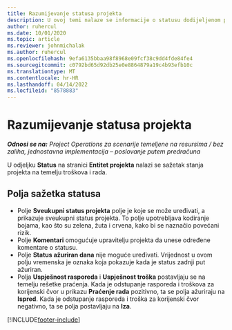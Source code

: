```yaml
---
title: Razumijevanje statusa projekta
description: U ovoj temi nalaze se informacije o statusu dodijeljenom projektima u aplikaciji Dynamics 365 Project Operations.
author: ruhercul
ms.date: 10/01/2020
ms.topic: article
ms.reviewer: johnmichalak
ms.author: ruhercul
ms.openlocfilehash: 9efa6135bbaa98f8968e09fcf38c9dd4fde84fe4
ms.sourcegitcommit: c0792bd65d92db25e0e8864879a19c4b93efb10c
ms.translationtype: MT
ms.contentlocale: hr-HR
ms.lasthandoff: 04/14/2022
ms.locfileid: "8578883"
---
```

# <a name="understand-project-status"></a>Razumijevanje statusa projekta

_**Odnosi se na:** Project Operations za scenarije temeljene na resursima / bez zaliha, jednostavna implementacija – poslovanje putem predračuna_


U odjeljku **Status** na stranici **Entitet projekta** nalazi se sažetak stanja projekta na temelju troškova i rada.


## <a name="status-summary-fields"></a>Polja sažetka statusa

- Polje **Sveukupni status projekta** polje je koje se može uređivati, a prikazuje sveukupni status projekta. To polje upotrebljava kodiranje bojama, kao što su zelena, žuta i crvena, kako bi se naznačio povećani rizik. 
- Polje **Komentari** omogućuje upravitelju projekta da unese određene komentare o statusu. 
- Polje **Status ažuriran dana** nije moguće uređivati. Vrijednost u ovom polju vremenska je oznaka koja pokazuje kada je status zadnji put ažuriran.
- Polja **Uspješnost rasporeda** i **Uspješnost troška** postavljaju se na temelju rešetke praćenja. Kada je odstupanje rasporeda i troškova za korijenski čvor u prikazu **Praćenje rada** pozitivno, ta se polja ažuriraju na **Ispred**. Kada je odstupanje rasporeda i troška za korijenski čvor negativno, ta se polja postavljaju na **Iza**.


[!INCLUDE[footer-include](../includes/footer-banner.md)]